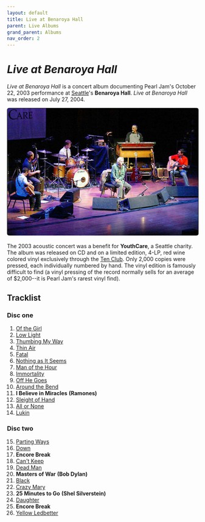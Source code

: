 ```yaml
---
layout: default
title: Live at Benaroya Hall
parent: Live Albums
grand_parent: Albums
nav_order: 2
---
```


# *Live at Benaroya Hall*

*Live at Benaroya Hall* is a concert album documenting Pearl Jam's October 22, 2003 performance at [Seattle](https://pearljamopedia.ml/docs/Notable-Mentions/Locations/Seattle-WA)'s **Benaroya Hall**. *Live at Benaroya Hall* was released on July 27, 2004.

<img src="/assets/benaroya.png" alt="Live at Benaroya Hall">

The 2003 acoustic concert was a benefit for **YouthCare**, a Seattle charity. The album was released on CD and on a limited edition, 4-LP, red wine colored vinyl exclusively through the [Ten Club](https://pearljamopedia.ml/docs/). Only 2,000 copies were pressed, each individually numbered by hand. The vinyl edition is famously difficult to find (a vinyl pressing of the record normally sells for an average of $2,000--it is Pearl Jam's rarest vinyl find). 

## Tracklist

### Disc one

1. [Of the Girl](https://pearljamopedia.ml/docs/Albums/Studio/Binaural)
2. [Low Light](https://pearljamopedia.ml/docs/Albums/Studio/Yield)
3. [Thumbing My Way](https://pearljamopedia.ml/docs/Albums/Studio/Riot-Act)
4. [Thin Air](https://pearljamopedia.ml/docs/Albums/Studio/Binaural)
5. [Fatal](https://pearljamopedia.ml/docs/Albums/Compliation/Lost-Dogs)
6. [Nothing as It Seems](https://pearljamopedia.ml/docs/Albums/Studio/Binaural)
7. [Man of the Hour](https://pearljamopedia.ml/docs/Albums/Compliation/rvm)
8. [Immortality](https://pearljamopedia.ml/docs/Albums/Studio/Vitalogy)
9. [Off He Goes](https://pearljamopedia.ml/docs/Albums/Studio/No-Code)
10. [Around the Bend](https://pearljamopedia.ml/docs/Albums/Studio/No-Code)
11. **I Believe in Miracles** **(Ramones)**
12. [Sleight of Hand](https://pearljamopedia.ml/docs/Albums/Studio/Binaural)
13. [All or None](https://pearljamopedia.ml/docs/Albums/Studio/Riot-Act)
14. [Lukin](https://pearljamopedia.ml/docs/Albums/Studio/No-Code)

### Disc two

15. [Parting Ways](https://pearljamopedia.ml/docs/Albums/Studio/Binaural)
16. [Down](https://pearljamopedia.ml/docs/Albums/Compliation/Lost-Dogs)
17. **Encore Break**
18. [Can't Keep](https://pearljamopedia.ml/docs/Albums/Studio/Riot-Act)
19. [Dead Man](https://pearljamopedia.ml/docs/Albums/Compliation/Lost-Dogs)
20. **Masters of War** **(Bob Dylan)**
21. [Black](https://pearljamopedia.ml/docs/Albums/Studio/Ten)
22. [Crazy Mary](https://pearljamopedia.ml/docs/Albums/Studio/Vs)
23. **25 Minutes to Go** **(Shel Silverstein)**
24. [Daughter](https://pearljamopedia.ml/docs/Albums/Studio/Vs)
25. **Encore Break**
26. [Yellow Ledbetter](https://pearljamopedia.ml/docs/Albums/Compliation/Lost-Dogs)

